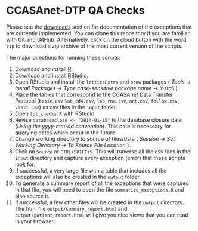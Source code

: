 # CCASAnet-DTP QA Checks

Please see the [downloads](https://github.com/CCASAnet/qa-checks-r/downloads) section for documentation of the exceptions that are currently implemented. You can clone this repository if you are familiar with Git and GitHub. Alternatively, click on the cloud button with the word `zip` to download a zip archive of the most current version of the scripts.

The major directions for running these scripts:

1. Download and install [R](http://www.r-project.org).
2. Download and install [RStudio](http://www.rstudio.com).
3. Open RStudio and install the `latticeExtra` and `brew` packages ( _Tools -> Install Packages -> Type case-sensitive package name -> Install_ ). 
4. Place the tables that correspond to the CCASAnet Data Transfer Protocol (`basic.csv` `lab_cd4.csv`, `lab_rna.csv`, `art.csv`, `follow.csv`, `visit.csv`) as csv files in the `input` folder.  
5. Open `tbl_checks.R` with RStudio
6. Revise `databaseclose <- "2014-01-15"` to the database closure date (_Using the yyyy-mm-dd convention_).  This date is necessary for querying dates which occur in the future.
7. Change working directory to source of files/data ( _Session -> Set Working Directory -> To Source File Location_ ).
8. Click on `Source` or `CTRL+SHIFT+S`. This will traverse all the csv files in the `input` directory and capture every exception (error) that these scripts look for.
9. If successful, a very large file with a table that includes all the exceptions will also be created in the `output` folder.
10. To generate a summary report of all the exceptions that were captured in that file, you will need to open the file `summarize_exceptions.R` and also source it.
11. If successful, a few other files will be created in the `output` directory. The html file `output/summary_report.html` and `output/patient_report.html` will give you nice views that you can read in your browser.
